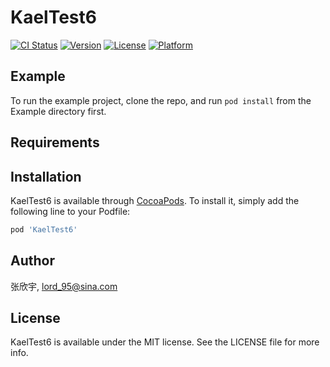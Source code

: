 # KaelTest6

[![CI Status](https://img.shields.io/travis/张欣宇/KaelTest6.svg?style=flat)](https://travis-ci.org/张欣宇/KaelTest6)
[![Version](https://img.shields.io/cocoapods/v/KaelTest6.svg?style=flat)](https://cocoapods.org/pods/KaelTest6)
[![License](https://img.shields.io/cocoapods/l/KaelTest6.svg?style=flat)](https://cocoapods.org/pods/KaelTest6)
[![Platform](https://img.shields.io/cocoapods/p/KaelTest6.svg?style=flat)](https://cocoapods.org/pods/KaelTest6)

## Example

To run the example project, clone the repo, and run `pod install` from the Example directory first.

## Requirements

## Installation

KaelTest6 is available through [CocoaPods](https://cocoapods.org). To install
it, simply add the following line to your Podfile:

```ruby
pod 'KaelTest6'
```

## Author

张欣宇, lord_95@sina.com

## License

KaelTest6 is available under the MIT license. See the LICENSE file for more info.
